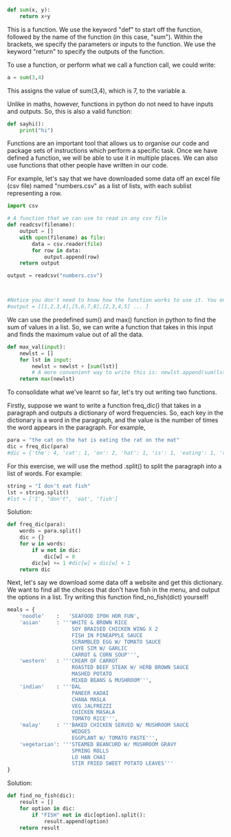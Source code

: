 ```python
def sum(x, y):
    return x+y
```

This is a function. We use the keyword "def" to start off the function, followed by the name of the function (in this case, "sum").
Within the brackets, we specify the parameters or inputs to the function. We use the keyword "return" to specify the outputs of the function.

To use a function, or perform what we call a function call, we could write:

```python
a = sum(3,4)
```

This assigns the value of sum(3,4), which is 7, to the variable a.

Unlike in maths, however, functions in python do not need to have inputs and outputs. So, this is also a valid function:

```python
def sayhi():
    print("hi")
```

Functions are an important tool that allows us to organise our code and package sets of instructions which perform a specific task.
Once we have defined a function, we will be able to use it in multiple places. We can also use functions that other people have written in our code.

For example, let's say that we have downloaded some data off an excel file (csv file) named "numbers.csv" as a list of lists, with each sublist representing a row.

```python
import csv

# A function that we can use to read in any csv file
def readcsv(filename):
    output = []
    with open(filename) as file:
        data = csv.reader(file)
        for row in data:
            output.append(row)
    return output

output = readcsv("numbers.csv")



#Notice you don't need to know how the function works to use it. You only need to knwo what to input, and what it does, which it read off a csv file such that:
#output = [[1,2,3,4],[5,6,7,8],[2,3,4,5] ... ]
```

We can use the predefined sum() and max() function in python to find the sum of values in a list. So, we can write a function that takes in this input and finds the maximum value out of all the data.

```python
def max_val(input):
    newlst = []
    for lst in input:
        newlst = newlst + [sum(lst)]
        # A more convenient way to write this is: newlst.append(sum(lst))
    return max(newlst)
```
To consolidate what we've learnt so far, let's try out writing two functions.

Firstly, suppose we want to write a function freq_dic() that takes in a paragraph and outputs a dictionary of word frequencies. So, each key in the dictionary is a word in the paragraph, and the value is the number of times the word appears in the paragraph. For example,

```python
para = "the cat on the hat is eating the rat on the mat"
dic = freq_dic(para)
#dic = {'the': 4, 'cat': 1, 'on': 2, 'hat': 1, 'is': 1, 'eating': 1, 'rat': 1, 'mat': 1}
```
For this exercise, we will use the method .split() to split the paragraph into a list of words. For example:

```python
string = "I don't eat fish"
lst = string.split()
#lst = ['I', "don't", 'eat', 'fish']
```

Solution:
```python
def freq_dic(para):
    words = para.split()
    dic = {}
    for w in words:
        if w not in dic:
            dic[w] = 0
        dic[w] += 1 #dic[w] = dic[w] + 1
    return dic
```

Next, let's say we download some data off a website and get this dictionary. We want to find all the choices that don't have fish in the menu, and output the options in a list. Try writing this function find_no_fish(dict) yourself!

```python
meals = {
    'noodle'    :   'SEAFOOD IPOH HOR FUN',
    'asian'     : '''WHITE & BROWN RICE
                     SOY BRAISED CHICKEN WING X 2
                     FISH IN PINEAPPLE SAUCE
                     SCRAMBLED EGG W/ TOMATO SAUCE
                     CHYE SIM W/ GARLIC
                     CARROT & CORN SOUP''',
    'western'   : '''CREAM OF CARROT
                     ROASTED BEEF STEAK W/ HERB BROWN SAUCE
                     MASHED POTATO
                     MIXED BEANS & MUSHROOM''',
    'indian'    : '''DAL
                     PANEER KADAI
                     CHANA MASLA
                     VEG JALFREZZI
                     CHICKEN MASALA
                     TOMATO RICE''',
    'malay'     : '''BAKED CHICKEN SERVED W/ MUSHROOM SAUCE
                     WEDGES
                     EGGPLANT W/ TOMATO PASTE''',
    'vegetarian': '''STEAMED BEANCURD W/ MUSHROOM GRAVY
                     SPRING ROLLS
                     LO HAN CHAI
                     STIR FRIED SWEET POTATO LEAVES'''
}
```

Solution:
```python
def find_no_fish(dic):
    result = []
    for option in dic:
        if "FISH" not in dic[option].split():
            result.append(option)
    return result
```
